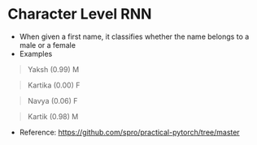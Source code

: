 # Character Level RNN 
- When given a first name, it classifies whether the name belongs to a male or a female
- Examples
> Yaksh
(0.99) M

> Kartika
(0.00) F

> Navya
(0.06) F

> Kartik
(0.98) M

- Reference: https://github.com/spro/practical-pytorch/tree/master
